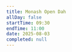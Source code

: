 ```yaml
---
title: Monash Open Dah
allDay: false
startTime: 09:30
endTime: 11:00
date: 2025-08-03
completed: null
---
```

